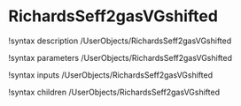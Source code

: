 <!-- MOOSE Documentation Stub: Remove this when content is added. -->

# RichardsSeff2gasVGshifted
!syntax description /UserObjects/RichardsSeff2gasVGshifted

!syntax parameters /UserObjects/RichardsSeff2gasVGshifted

!syntax inputs /UserObjects/RichardsSeff2gasVGshifted

!syntax children /UserObjects/RichardsSeff2gasVGshifted
